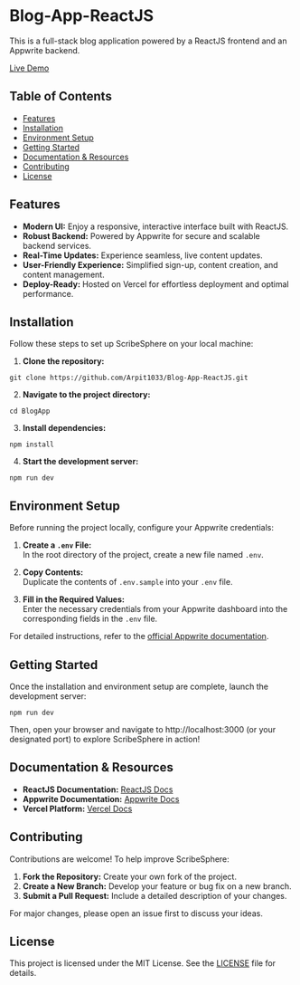 # Blog-App-ReactJS
 This is a full-stack blog application powered by a ReactJS frontend and an Appwrite backend.

[Live Demo](https://scribesphere.vercel.app/)

## Table of Contents

- [Features](#features)
- [Installation](#installation)
- [Environment Setup](#environment-setup)
- [Getting Started](#getting-started)
- [Documentation & Resources](#documentation--resources)
- [Contributing](#contributing)
- [License](#license)

## Features
- **Modern UI:** Enjoy a responsive, interactive interface built with ReactJS.
- **Robust Backend:** Powered by Appwrite for secure and scalable backend services.
- **Real-Time Updates:** Experience seamless, live content updates.
- **User-Friendly Experience:** Simplified sign-up, content creation, and content management.
- **Deploy-Ready:** Hosted on Vercel for effortless deployment and optimal performance.

## Installation
Follow these steps to set up ScribeSphere on your local machine:

1. **Clone the repository:**
```
git clone https://github.com/Arpit1033/Blog-App-ReactJS.git
```
2. **Navigate to the project directory:**
```
cd BlogApp
```
3. **Install dependencies:**
```
npm install
```
4. **Start the development server:**
```
npm run dev
```
## Environment Setup
Before running the project locally, configure your Appwrite credentials:

1. **Create a `.env` File:**  
   In the root directory of the project, create a new file named `.env`.

2. **Copy Contents:**  
   Duplicate the contents of `.env.sample` into your `.env` file.

3. **Fill in the Required Values:**  
   Enter the necessary credentials from your Appwrite dashboard into the corresponding fields in the `.env` file.

For detailed instructions, refer to the [official Appwrite documentation](https://appwrite.io/docs).

## Getting Started
Once the installation and environment setup are complete, launch the development server:
```
npm run dev
```
Then, open your browser and navigate to http://localhost:3000 (or your designated port) to explore ScribeSphere in action!

## Documentation & Resources

- **ReactJS Documentation:** [ReactJS Docs](https://reactjs.org/)
- **Appwrite Documentation:** [Appwrite Docs](https://appwrite.io/docs)
- **Vercel Platform:** [Vercel Docs](https://vercel.com/docs)

## Contributing
Contributions are welcome! To help improve ScribeSphere:

1. **Fork the Repository:** Create your own fork of the project.
2. **Create a New Branch:** Develop your feature or bug fix on a new branch.
3. **Submit a Pull Request:** Include a detailed description of your changes.

For major changes, please open an issue first to discuss your ideas.

## License
This project is licensed under the MIT License. See the [LICENSE](LICENSE) file for details.
